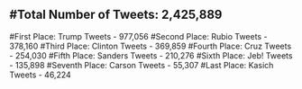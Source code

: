 #Total Number of Tweets: 2,425,889 
---
#First Place: Trump Tweets - 977,056
#Second Place: Rubio Tweets - 378,160
#Third Place: Clinton Tweets - 369,859
#Fourth Place: Cruz Tweets - 254,030
#Fifth Place: Sanders Tweets - 210,276
#Sixth Place: Jeb! Tweets - 135,898
#Seventh Place: Carson Tweets - 55,307
#Last Place: Kasich Tweets - 46,224
